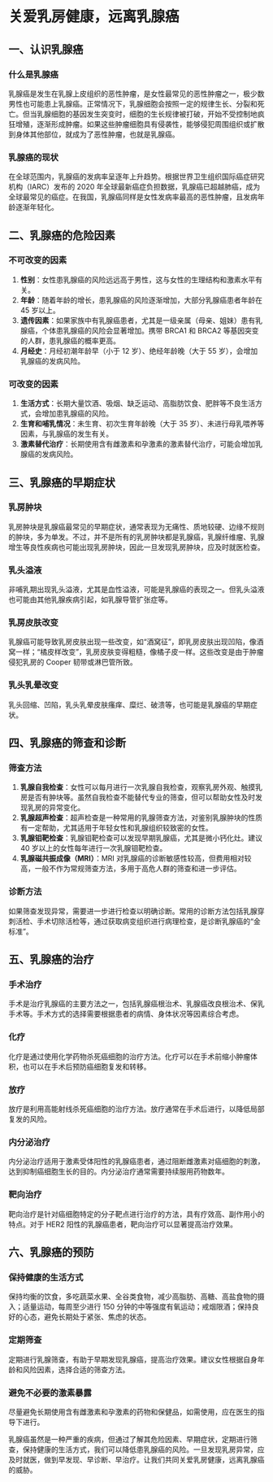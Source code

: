 # 关爱乳房健康，远离乳腺癌

## 一、认识乳腺癌
### 什么是乳腺癌
乳腺癌是发生在乳腺上皮组织的恶性肿瘤，是女性最常见的恶性肿瘤之一，极少数男性也可能患上乳腺癌。正常情况下，乳腺细胞会按照一定的规律生长、分裂和死亡。但当乳腺细胞的基因发生突变时，细胞的生长规律被打破，开始不受控制地疯狂增殖，逐渐形成肿瘤。如果这些肿瘤细胞具有侵袭性，能够侵犯周围组织或扩散到身体其他部位，就成为了恶性肿瘤，也就是乳腺癌。

### 乳腺癌的现状
在全球范围内，乳腺癌的发病率呈逐年上升趋势。根据世界卫生组织国际癌症研究机构（IARC）发布的 2020 年全球最新癌症负担数据，乳腺癌已超越肺癌，成为全球最常见的癌症。在我国，乳腺癌同样是女性发病率最高的恶性肿瘤，且发病年龄逐渐年轻化。

## 二、乳腺癌的危险因素
### 不可改变的因素
1. **性别**：女性患乳腺癌的风险远远高于男性，这与女性的生理结构和激素水平有关。
2. **年龄**：随着年龄的增长，患乳腺癌的风险逐渐增加，大部分乳腺癌患者年龄在 45 岁以上。
3. **遗传因素**：如果家族中有乳腺癌患者，尤其是一级亲属（母亲、姐妹）患有乳腺癌，个体患乳腺癌的风险会显著增加。携带 BRCA1 和 BRCA2 等基因突变的人群，患乳腺癌的概率更高。
4. **月经史**：月经初潮年龄早（小于 12 岁）、绝经年龄晚（大于 55 岁），会增加乳腺癌的发病风险。

### 可改变的因素
1. **生活方式**：长期大量饮酒、吸烟、缺乏运动、高脂肪饮食、肥胖等不良生活方式，会增加患乳腺癌的风险。
2. **生育和哺乳情况**：未生育、初次生育年龄晚（大于 35 岁）、未进行母乳喂养等因素，与乳腺癌的发生有关。
3. **激素替代治疗**：长期使用含有雌激素和孕激素的激素替代治疗，可能会增加乳腺癌的发病风险。

## 三、乳腺癌的早期症状
### 乳房肿块
乳房肿块是乳腺癌最常见的早期症状，通常表现为无痛性、质地较硬、边缘不规则的肿块，多为单发。不过，并不是所有的乳房肿块都是乳腺癌，乳腺纤维瘤、乳腺增生等良性疾病也可能出现乳房肿块，因此一旦发现乳房肿块，应及时就医检查。

### 乳头溢液
非哺乳期出现乳头溢液，尤其是血性溢液，可能是乳腺癌的表现之一。但乳头溢液也可能由其他乳腺疾病引起，如乳腺导管扩张症等。

### 乳房皮肤改变
乳腺癌可能导致乳房皮肤出现一些改变，如“酒窝征”，即乳房皮肤出现凹陷，像酒窝一样；“橘皮样改变”，乳房皮肤变得粗糙，像橘子皮一样。这些改变是由于肿瘤侵犯乳房的 Cooper 韧带或淋巴管所致。

### 乳头乳晕改变
乳头回缩、凹陷，乳头乳晕皮肤瘙痒、糜烂、破溃等，也可能是乳腺癌的早期症状。

## 四、乳腺癌的筛查和诊断
### 筛查方法
1. **乳腺自我检查**：女性可以每月进行一次乳腺自我检查，观察乳房外观、触摸乳房是否有肿块等。虽然自我检查不能替代专业的筛查，但可以帮助女性及时发现乳房的异常变化。
2. **乳腺超声检查**：超声检查是一种常用的乳腺筛查方法，对鉴别乳腺肿块的性质有一定帮助，尤其适用于年轻女性和乳腺组织较致密的女性。
3. **乳腺钼靶检查**：乳腺钼靶检查可以发现早期乳腺癌，尤其是微小钙化灶。建议 40 岁以上的女性每年进行一次乳腺钼靶检查。
4. **乳腺磁共振成像（MRI）**：MRI 对乳腺癌的诊断敏感性较高，但费用相对较高，一般不作为常规筛查方法，多用于高危人群的筛查和进一步评估。

### 诊断方法
如果筛查发现异常，需要进一步进行检查以明确诊断。常用的诊断方法包括乳腺穿刺活检、手术切除活检等，通过获取病变组织进行病理检查，是诊断乳腺癌的“金标准”。

## 五、乳腺癌的治疗
### 手术治疗
手术是治疗乳腺癌的主要方法之一，包括乳腺癌根治术、乳腺癌改良根治术、保乳手术等。手术方式的选择需要根据患者的病情、身体状况等因素综合考虑。

### 化疗
化疗是通过使用化学药物杀死癌细胞的治疗方法。化疗可以在手术前缩小肿瘤体积，也可以在手术后预防癌细胞复发和转移。

### 放疗
放疗是利用高能射线杀死癌细胞的治疗方法。放疗通常在手术后进行，以降低局部复发的风险。

### 内分泌治疗
内分泌治疗适用于激素受体阳性的乳腺癌患者，通过阻断雌激素对癌细胞的刺激，达到抑制癌细胞生长的目的。内分泌治疗通常需要持续服用药物数年。

### 靶向治疗
靶向治疗是针对癌细胞特定的分子靶点进行治疗的方法，具有疗效高、副作用小的特点。对于 HER2 阳性的乳腺癌患者，靶向治疗可以显著提高治疗效果。

## 六、乳腺癌的预防
### 保持健康的生活方式
保持均衡的饮食，多吃蔬菜水果、全谷类食物，减少高脂肪、高糖、高盐食物的摄入；适量运动，每周至少进行 150 分钟的中等强度有氧运动；戒烟限酒；保持良好的心态，避免长期处于紧张、焦虑的状态。

### 定期筛查
定期进行乳腺筛查，有助于早期发现乳腺癌，提高治疗效果。建议女性根据自身年龄和风险因素，选择合适的筛查方法。

### 避免不必要的激素暴露
尽量避免长期使用含有雌激素和孕激素的药物和保健品，如需使用，应在医生的指导下进行。

乳腺癌虽然是一种严重的疾病，但通过了解其危险因素、早期症状，定期进行筛查，保持健康的生活方式，我们可以降低患乳腺癌的风险。一旦发现乳房异常，应及时就医，做到早发现、早诊断、早治疗。让我们共同关爱乳房健康，远离乳腺癌的威胁。 